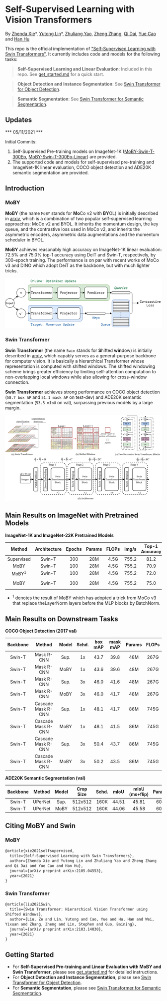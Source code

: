 # Self-Supervised Learning with Vision Transformers

By [Zhenda Xie](https://github.com/zdaxie/)\*, [Yutong Lin](https://github.com/impiga)\*, [Zhuliang Yao](https://github.com/Howal), [Zheng Zhang](https://stupidzz.github.io/), [Qi Dai](https://www.microsoft.com/en-us/research/people/qid/), [Yue Cao](http://yue-cao.me) and [Han Hu](https://ancientmooner.github.io/)

This repo is the official implementation of ["Self-Supervised Learning with Swin Transformers"](https://arxiv.org/abs/2105.04553). It currently includes code and models for the following tasks:

> **Self-Supervised Learning and Linear Evaluation**: Included in this repo. See [get_started.md](get_started.md) for a quick start.

> **Object Detection and Instance Segmentation**: See [Swin Transformer for Object Detection](https://github.com/SwinTransformer/Swin-Transformer-Object-Detection).

> **Semantic Segmentation**: See [Swin Transformer for Semantic Segmentation](https://github.com/SwinTransformer/Swin-Transformer-Semantic-Segmentation).


## Updates

*** 05/11/2021 ***

Initial Commits:
1. Self-Supervised Pre-training models on ImageNet-1K ([MoBY-Swin-T-300Ep](https://drive.google.com/file/d/1PS1Q0tAnUfBWLRPxh9iUrinAxeq7Y--u/view?usp=sharing), [MoBY-Swin-T-300Ep-Linear](https://drive.google.com/file/d/1gbQynZy07uXPO-c0tOLeyG1pQzlnVHx9/view?usp=sharing)) are provided.
2. The supported code and models for self-supervised pre-training and ImageNet-1K linear evaluation, COCO object detection and ADE20K semantic segmentation are provided.

## Introduction

### MoBY

**MoBY** (the name `MoBY` stands for **Mo**Co v2 with **BY**OL) is initially described in [arxiv](https://arxiv.org/abs/2105.04553), which is a combination of two popular self-supervised learning approaches: MoCo v2 and BYOL. It inherits the momentum design, the key queue, and the contrastive loss used in MoCo v2, and inherits the asymmetric encoders, asymmetric data augmentations and the momentum scheduler in BYOL.

**MoBY** achieves reasonably high accuracy on ImageNet-1K linear evaluation: 72.5\% and 75.0\% top-1 accuracy using DeiT and Swin-T, respectively, by 300-epoch training. The performance is on par with recent works of MoCo v3 and DINO which adopt DeiT as the backbone, but with much lighter tricks. 

![teaser_moby](figures/teaser_moby.png)
### Swin Transformer

**Swin Transformer** (the name `Swin` stands for **S**hifted **win**dow) is initially described in [arxiv](https://arxiv.org/abs/2103.14030), which capably serves as a general-purpose backbone for computer vision. It is basically a hierarchical Transformer whose representation is computed with shifted windows. The shifted windowing scheme brings greater efficiency by limiting self-attention computation to non-overlapping local windows while also allowing for cross-window connection.

**Swin Transformer** achieves strong performance on COCO object detection (`58.7 box AP` and `51.1 mask AP` on test-dev) and ADE20K semantic segmentation (`53.5 mIoU` on val), surpassing previous models by a large margin.

![teaser_swin](figures/teaser_swin.png)

## Main Results on ImageNet with Pretrained Models

**ImageNet-1K and ImageNet-22K Pretrained Models**

|      Method      | Architecture | Epochs | Params | FLOPs | img/s | Top-1 Accuracy |                                                                                            Checkpoint                                                                                            |
| :--------------: | :----------: | :----: | :----: | :---: | :---: | :------------: | :----------------------------------------------------------------------------------------------------------------------------------------------------------------------------------------------: |
|    Supervised    |    Swin-T    |  300   |  28M   | 4.5G  | 755.2 |      81.2      |                                              [Here](https://github.com/microsoft/Swin-Transformer#main-results-on-imagenet-with-pretrained-models)                                               |
|       MoBY       |    Swin-T    |  100   |  28M   | 4.5G  | 755.2 |      70.9      |                                                                                             [TBA]()                                                                                              |
| MoBY<sup>1</sup> |    Swin-T    |  100   |  28M   | 4.5G  | 755.2 |      72.0      |                                                                                             [TBA]()                                                                                              |
|       MoBY       |    Swin-T    |  300   |  28M   | 4.5G  | 755.2 |      75.0      | [Pre-trained](https://drive.google.com/file/d/1PS1Q0tAnUfBWLRPxh9iUrinAxeq7Y--u/view?usp=sharing) / [Linear](https://drive.google.com/file/d/1gbQynZy07uXPO-c0tOLeyG1pQzlnVHx9/view?usp=sharing) |

- <sup>1</sup> denotes the result of MoBY which has adopted a trick from MoCo v3 that replace theLayerNorm layers before the MLP blocks by BatchNorm.


## Main Results on Downstream Tasks

**COCO Object Detection (2017 val)**

| Backbone |       Method       | Model | Schd. | box mAP | mask mAP | Params | FLOPs |
| :------: | :----------------: | :---: | :---: | :-----: | :------: | :----: | :---: |
|  Swin-T  |     Mask R-CNN     | Sup.  |  1x   |  43.7   |   39.8   |  48M   | 267G  |
|  Swin-T  |     Mask R-CNN     | MoBY  |  1x   |  43.6   |   39.6   |  48M   | 267G  |
|  Swin-T  |     Mask R-CNN     | Sup.  |  3x   |  46.0   |   41.6   |  48M   | 267G  |
|  Swin-T  |     Mask R-CNN     | MoBY  |  3x   |  46.0   |   41.7   |  48M   | 267G  |
|  Swin-T  | Cascade Mask R-CNN | Sup.  |  1x   |  48.1   |   41.7   |  86M   | 745G  |
|  Swin-T  | Cascade Mask R-CNN | MoBY  |  1x   |  48.1   |   41.5   |  86M   | 745G  |
|  Swin-T  | Cascade Mask R-CNN | Sup.  |  3x   |  50.4   |   43.7   |  86M   | 745G  |
|  Swin-T  | Cascade Mask R-CNN | MoBY  |  3x   |  50.2   |   43.5   |  86M   | 745G  |

**ADE20K Semantic Segmentation (val)**

| Backbone | Method  | Model | Crop Size | Schd. | mIoU  | mIoU (ms+flip) | Params | FLOPs |
| :------: | :-----: | :---: | :-------: | :---: | :---: | :------------: | :----: | :---: |
|  Swin-T  | UPerNet | Sup.  |  512x512  | 160K  | 44.51 |     45.81      |  60M   | 945G  |
|  Swin-T  | UPerNet | MoBY  |  512x512  | 160K  | 44.06 |     45.58      |  60M   | 945G  |


## Citing MoBY and Swin

### MoBY

```
@article{xie2021selfsupervised,
  title={Self-Supervised Learning with Swin Transformers}, 
  author={Zhenda Xie and Yutong Lin and Zhuliang Yao and Zheng Zhang and Qi Dai and Yue Cao and Han Hu},
  journal={arXiv preprint arXiv:2105.04553},
  year={2021}
}
```

### Swin Transformer

```
@article{liu2021Swin,
  title={Swin Transformer: Hierarchical Vision Transformer using Shifted Windows},
  author={Liu, Ze and Lin, Yutong and Cao, Yue and Hu, Han and Wei, Yixuan and Zhang, Zheng and Lin, Stephen and Guo, Baining},
  journal={arXiv preprint arXiv:2103.14030},
  year={2021}
}
```

## Getting Started

- For **Self-Supervised Pre-training and Linear Evaluation with MoBY and Swin Transformer**, please see [get_started.md](get_started.md) for detailed instructions.
- For **Object Detection and Instance Segmentation**, please see [Swin Transformer for Object Detection](https://github.com/SwinTransformer/Swin-Transformer-Object-Detection).
- For **Semantic Segmentation**, please see [Swin Transformer for Semantic Segmentation](https://github.com/SwinTransformer/Swin-Transformer-Semantic-Segmentation).
